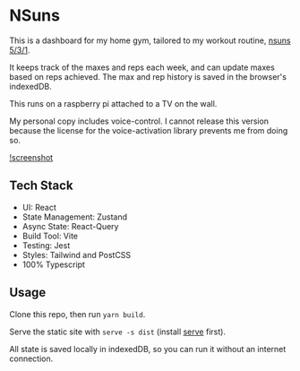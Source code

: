 # NSuns

This is a dashboard for my home gym, tailored to my workout routine, [nsuns 5/3/1](https://liftvault.com/programs/powerlifting/n-suns-lifting-spreadsheets/).

It keeps track of the maxes and reps each week, and can update maxes based on reps achieved. The max and rep history is saved in the browser's indexedDB.

This runs on a raspberry pi attached to a TV on the wall.

My personal copy includes voice-control. I cannot release this version because the license for the voice-activation library prevents me from doing so.

[!screenshot](screenshots/Screenshot_2022-05-07.png)

## Tech Stack

- UI: React
- State Management: Zustand
- Async State: React-Query
- Build Tool: Vite
- Testing: Jest
- Styles: Tailwind and PostCSS
- 100% Typescript

## Usage

Clone this repo, then run `yarn build`.

Serve the static site with `serve -s dist` (install [serve](https://www.npmjs.com/package/serve) first).

All state is saved locally in indexedDB, so you can run it without an internet connection.
